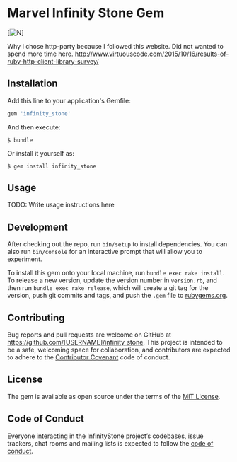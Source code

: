 # Marvel Infinity Stone Gem

[![N](https://seeklogo.com/images/M/marvel-comics-logo-31D9B4C7FB-seeklogo.com.png)]

Why I chose http-party because I followed this website. Did not wanted to spend more time here.
http://www.virtuouscode.com/2015/10/16/results-of-ruby-http-client-library-survey/

## Installation

Add this line to your application's Gemfile:

```ruby
gem 'infinity_stone'
```

And then execute:

    $ bundle

Or install it yourself as:

    $ gem install infinity_stone

## Usage

TODO: Write usage instructions here

## Development

After checking out the repo, run `bin/setup` to install dependencies. You can also run `bin/console` for an interactive prompt that will allow you to experiment.

To install this gem onto your local machine, run `bundle exec rake install`. To release a new version, update the version number in `version.rb`, and then run `bundle exec rake release`, which will create a git tag for the version, push git commits and tags, and push the `.gem` file to [rubygems.org](https://rubygems.org).

## Contributing

Bug reports and pull requests are welcome on GitHub at https://github.com/[USERNAME]/infinity_stone. This project is intended to be a safe, welcoming space for collaboration, and contributors are expected to adhere to the [Contributor Covenant](http://contributor-covenant.org) code of conduct.

## License

The gem is available as open source under the terms of the [MIT License](http://opensource.org/licenses/MIT).

## Code of Conduct

Everyone interacting in the InfinityStone project’s codebases, issue trackers, chat rooms and mailing lists is expected to follow the [code of conduct](https://github.com/[USERNAME]/infinity_stone/blob/master/CODE_OF_CONDUCT.md).
